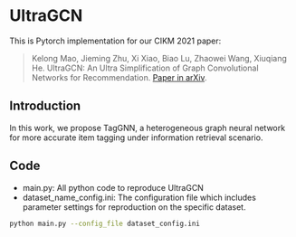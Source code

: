 # UltraGCN

This is Pytorch implementation for our CIKM 2021 paper:

> Kelong Mao, Jieming Zhu, Xi Xiao, Biao Lu, Zhaowei Wang, Xiuqiang He. UltraGCN: An Ultra Simplification of Graph Convolutional Networks for Recommendation. [Paper in arXiv](https://arxiv.org/pdf/2110.15114.pdf).



## Introduction
In this work, we propose TagGNN, a heterogeneous graph neural network for more accurate item tagging under information retrieval scenario.


## Code
* main.py: All python code to reproduce UltraGCN
* dataset_name_config.ini: The configuration file which includes parameter settings for reproduction on the specific dataset.

```bash
python main.py --config_file dataset_config.ini
```
